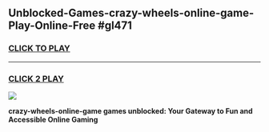
## Unblocked-Games-crazy-wheels-online-game-Play-Online-Free #gl471
<h3>
<a href="https://us.freeplayer.one?title=crazy-wheels-online-game&ref=10M">CLICK TO PLAY</a></h3>
<hr>

<h3>
<a href="https://us.freeplayer.one?title=crazy-wheels-online-game&ref=10M">CLICK 2 PLAY</a>
  
</h3>

<a href="https://us.freeplayer.one?title=crazy-wheels-online-game&ref=10M"><img src="https://clearcache.store/games.png"></a>


**crazy-wheels-online-game games unblocked: Your Gateway to Fun and Accessible Online Gaming**
